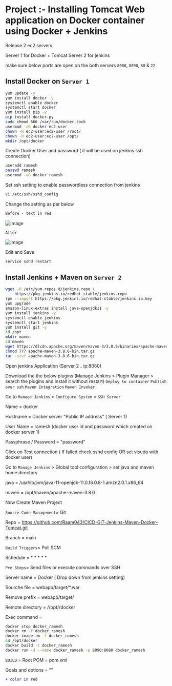 # Project :-  Installing Tomcat Web application on Docker container using Docker + Jenkins

Release 2 ec2 servers 

Server 1 for Docker + Tomcat
Server 2 for jenkins

make sure below ports are open on the both servers
`8080`, `8090`, `80` & `22`

## Install Docker on `Server 1`
```sh
yum update -y
yum install docker -y
systemctl enable docker
systemctl start docker
yum install pip -y
pip install docker-py
sudo chmod 666 /var/run/docker.sock
usermod -aG docker ec2-user
chown -R ec2-user:ec2-user /root/
chown -R ec2-user:ec2-user /opt/
mkdir /opt/docker
```

Create Docker User and password ( it will be used on jenkins ssh connection)
```sh
useradd ramesh
passwd ramesh
usermod -aG docker ramesh
```
Set ssh setting to enable passwordless connection from jenkins
```sh
vi /etc/ssh/sshd_config
```
Change the setting as per below
```diff
Before - text in red

```
![image](https://user-images.githubusercontent.com/111989928/198711105-0672a166-bf18-4922-a0dd-074bf7f75f8d.png)

`After`

![image](https://user-images.githubusercontent.com/111989928/198711366-3b7384d3-e18c-42c4-b966-149aeaefbcd6.png)

Edit and Save 

```sh
service sshd restart
```


## Install Jenkins + Maven on `Server 2`
```sh
wget -O /etc/yum.repos.d/jenkins.repo \
    https://pkg.jenkins.io/redhat-stable/jenkins.repo
rpm --import https://pkg.jenkins.io/redhat-stable/jenkins.io.key
yum upgrade
amazon-linux-extras install java-openjdk11 -y
yum install jenkins -y
systemctl enable jenkins
systemctl start jenkins
yum install git -y
cd /opt
mkdir maven
cd maven
wget https://dlcdn.apache.org/maven/maven-3/3.8.6/binaries/apache-maven-3.8.6-bin.tar.gz
chmod 777 apache-maven-3.8.6-bin.tar.gz
tar -xzvf apache-maven-3.8.6-bin.tar.gz

```
Open jenkins Application (Server 2 _ ip:8080)

Download the the below plugins (Manage Jenkins > Plugin Manager > search the plugins and install it without restart)
`Deploy to container` 
`Publish over ssh`
`Maven Integration`
`Maven Invoker`


Go to `Manage Jenkins` > `Configure System` > `SSH Server` 

Name = docker

Hostname = Docker server "Public IP address" ( Server 1)

User Name = ramesh    (docker user id and password which created on docker server 1)

Passphrase / Password = "password"

Click on Test connection ( If failed check sshd config OR set visudo with docker user)

Go to `Manage Jenkins` > Global tool configuration > set java and maven home directory

java = /usr/lib/jvm/java-11-openjdk-11.0.16.0.8-1.amzn2.0.1.x86_64

maven = /opt/maven/apache-maven-3.8.6



Now Create Maven Project

`Source Code Management`= Git

Repo = https://github.com/Raam043/CICD-GiT-Jenkins-Maven-Docker-Tomcat.git 

Branch = main


`Build Triggers`= Poll SCM 

Schedule = * * * * *


`Pre Steps`= Send files or execute commands over SSH

Server name = Docker ( Drop down from jenkins setting)

Sourche file = webapp/target/*.war

Remove prefix = webapp/target/

Remote directory = //opt//docker

Exec command = 
```sh
docker stop docker_ramesh
docker rm -f docker_ramesh
docker image rm -f docker_ramesh
cd /opt/docker
docker build -t docker_ramesh
docker run -d --name docker_ramesh -p 8090:8080 docker_ramesh
```

`BUILD` = 
Root POM = pom.xml

Goals and options = ""




```diff
+ color in red
```








